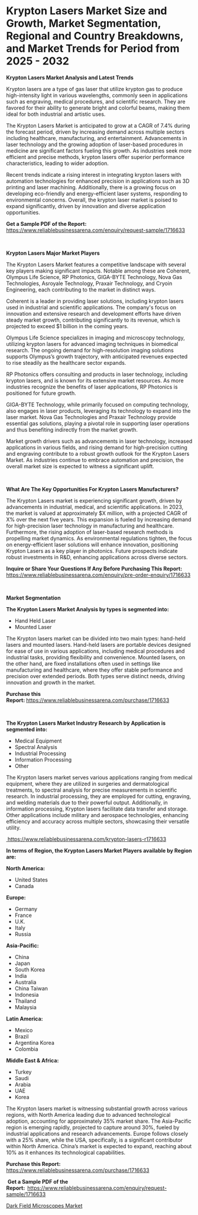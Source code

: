 <p><h1>Krypton Lasers Market Size and Growth, Market Segmentation, Regional and Country Breakdowns, and Market Trends for Period from 2025 -  2032</h1></p><p><strong>Krypton Lasers Market Analysis and Latest Trends</strong></p>
<p><p>Krypton lasers are a type of gas laser that utilize krypton gas to produce high-intensity light in various wavelengths, commonly seen in applications such as engraving, medical procedures, and scientific research. They are favored for their ability to generate bright and colorful beams, making them ideal for both industrial and artistic uses.</p><p>The Krypton Lasers Market is anticipated to grow at a CAGR of 7.4% during the forecast period, driven by increasing demand across multiple sectors including healthcare, manufacturing, and entertainment. Advancements in laser technology and the growing adoption of laser-based procedures in medicine are significant factors fueling this growth. As industries seek more efficient and precise methods, krypton lasers offer superior performance characteristics, leading to wider adoption.</p><p>Recent trends indicate a rising interest in integrating krypton lasers with automation technologies for enhanced precision in applications such as 3D printing and laser machining. Additionally, there is a growing focus on developing eco-friendly and energy-efficient laser systems, responding to environmental concerns. Overall, the krypton laser market is poised to expand significantly, driven by innovation and diverse application opportunities.</p></p>
<p><strong>Get a Sample PDF of the Report:&nbsp;</strong> <a href="https://www.reliablebusinessarena.com/enquiry/request-sample/1716633?utm_campaign=2138&utm_medium=2&utm_source=Github&utm_content=ia&utm_term=16022025&utm_id=krypton-lasers">https://www.reliablebusinessarena.com/enquiry/request-sample/1716633</a></p>
<p>&nbsp;</p>
<p><strong>Krypton Lasers Major Market Players</strong></p>
<p><p>The Krypton Lasers Market features a competitive landscape with several key players making significant impacts. Notable among these are Coherent, Olympus Life Science, RP Photonics, GIGA-BYTE Technology, Nova Gas Technologies, Asroyale Technology, Praxair Technology, and Cryoin Engineering, each contributing to the market in distinct ways.</p><p>Coherent is a leader in providing laser solutions, including krypton lasers used in industrial and scientific applications. The company's focus on innovation and extensive research and development efforts have driven steady market growth, contributing significantly to its revenue, which is projected to exceed $1 billion in the coming years.</p><p>Olympus Life Science specializes in imaging and microscopy technology, utilizing krypton lasers for advanced imaging techniques in biomedical research. The ongoing demand for high-resolution imaging solutions supports Olympus’s growth trajectory, with anticipated revenues expected to rise steadily as the healthcare sector expands.</p><p>RP Photonics offers consulting and products in laser technology, including krypton lasers, and is known for its extensive market resources. As more industries recognize the benefits of laser applications, RP Photonics is positioned for future growth.</p><p>GIGA-BYTE Technology, while primarily focused on computing technology, also engages in laser products, leveraging its technology to expand into the laser market. Nova Gas Technologies and Praxair Technology provide essential gas solutions, playing a pivotal role in supporting laser operations and thus benefiting indirectly from the market growth.</p><p>Market growth drivers such as advancements in laser technology, increased applications in various fields, and rising demand for high-precision cutting and engraving contribute to a robust growth outlook for the Krypton Lasers Market. As industries continue to embrace automation and precision, the overall market size is expected to witness a significant uplift.</p></p>
<p>&nbsp;</p>
<p><strong>What Are The Key Opportunities For Krypton Lasers Manufacturers?</strong></p>
<p><p>The Krypton Lasers market is experiencing significant growth, driven by advancements in industrial, medical, and scientific applications. In 2023, the market is valued at approximately $X million, with a projected CAGR of X% over the next five years. This expansion is fueled by increasing demand for high-precision laser technology in manufacturing and healthcare. Furthermore, the rising adoption of laser-based research methods is propelling market dynamics. As environmental regulations tighten, the focus on energy-efficient laser solutions will enhance innovation, positioning Krypton Lasers as a key player in photonics. Future prospects indicate robust investments in R&D, enhancing applications across diverse sectors.</p></p>
<p><strong>Inquire or Share Your Questions If Any Before Purchasing This Report:</strong> <a href="https://www.reliablebusinessarena.com/enquiry/pre-order-enquiry/1716633?utm_campaign=2138&utm_medium=2&utm_source=Github&utm_content=ia&utm_term=16022025&utm_id=krypton-lasers">https://www.reliablebusinessarena.com/enquiry/pre-order-enquiry/1716633</a></p>
<p>&nbsp;</p>
<p><strong>Market Segmentation</strong></p>
<p><strong>The Krypton Lasers Market Analysis by types is segmented into:</strong></p>
<p><ul><li>Hand Held Laser</li><li>Mounted Laser</li></ul></p>
<p><p>The Krypton lasers market can be divided into two main types: hand-held lasers and mounted lasers. Hand-held lasers are portable devices designed for ease of use in various applications, including medical procedures and industrial tasks, providing flexibility and convenience. Mounted lasers, on the other hand, are fixed installations often used in settings like manufacturing and healthcare, where they offer stable performance and precision over extended periods. Both types serve distinct needs, driving innovation and growth in the market.</p></p>
<p><strong>Purchase this Report:&nbsp;</strong><a href="https://www.reliablebusinessarena.com/purchase/1716633?utm_campaign=2138&utm_medium=2&utm_source=Github&utm_content=ia&utm_term=16022025&utm_id=krypton-lasers">https://www.reliablebusinessarena.com/purchase/1716633</a></p>
<p>&nbsp;</p>
<p><strong>The Krypton Lasers Market Industry Research by Application is segmented into:</strong></p>
<p><ul><li>Medical Equipment</li><li>Spectral Analysis</li><li>Industrial Processing</li><li>Information Processing</li><li>Other</li></ul></p>
<p><p>The Krypton lasers market serves various applications ranging from medical equipment, where they are utilized in surgeries and dermatological treatments, to spectral analysis for precise measurements in scientific research. In industrial processing, they are employed for cutting, engraving, and welding materials due to their powerful output. Additionally, in information processing, Krypton lasers facilitate data transfer and storage. Other applications include military and aerospace technologies, enhancing efficiency and accuracy across multiple sectors, showcasing their versatile utility.</p></p>
<p><a href="https://www.reliablebusinessarena.com/krypton-lasers-r1716633?utm_campaign=2138&utm_medium=2&utm_source=Github&utm_content=ia&utm_term=16022025&utm_id=krypton-lasers">&nbsp;https://www.reliablebusinessarena.com/krypton-lasers-r1716633</a></p>
<p><strong>In terms of Region, the Krypton Lasers Market Players available by Region are:</strong></p>
<p>
    <p> <strong> North America: </strong>
        <ul>
            <li>United States</li>
            <li>Canada</li>
        </ul>
        </p> 
    <p> <strong> Europe: </strong>
        <ul>
            <li>Germany</li>
            <li>France</li>
            <li>U.K.</li>
            <li>Italy</li>
            <li>Russia</li>
        </ul>
        </p> 
    <p> <strong> Asia-Pacific: </strong>
        <ul>
            <li>China</li>
            <li>Japan</li>
            <li>South Korea</li>
            <li>India</li>
            <li>Australia</li>
            <li>China Taiwan</li>
            <li>Indonesia</li>
            <li>Thailand</li>
            <li>Malaysia</li>
        </ul>
        </p> 
    <p> <strong> Latin America: </strong>
        <ul>
            <li>Mexico</li>
            <li>Brazil</li>
            <li>Argentina Korea</li>
            <li>Colombia</li>
        </ul>
        </p> 
    <p> <strong> Middle East & Africa: </strong>
        <ul>
            <li>Turkey</li>
            <li>Saudi</li>
            <li>Arabia</li>
            <li>UAE</li>
            <li>Korea</li>
        </ul>
    </p>
    </p>
<p><p>The Krypton lasers market is witnessing substantial growth across various regions, with North America leading due to advanced technological adoption, accounting for approximately 35% market share. The Asia-Pacific region is emerging rapidly, projected to capture around 30%, fueled by industrial applications and research advancements. Europe follows closely with a 25% share, while the USA, specifically, is a significant contributor within North America. China’s market is expected to expand, reaching about 10% as it enhances its technological capabilities.</p></p>
<p><strong>Purchase this Report: </strong><a href="https://www.reliablebusinessarena.com/purchase/1716633?utm_campaign=2138&utm_medium=2&utm_source=Github&utm_content=ia&utm_term=16022025&utm_id=krypton-lasers">https://www.reliablebusinessarena.com/purchase/1716633</a></p>
<p>&nbsp;<strong>Get a Sample PDF of the Report:&nbsp;&nbsp;</strong><a href="https://www.reliablebusinessarena.com/enquiry/request-sample/1716633?utm_campaign=2138&utm_medium=2&utm_source=Github&utm_content=ia&utm_term=16022025&utm_id=krypton-lasers">https://www.reliablebusinessarena.com/enquiry/request-sample/1716633</a></p>
<p><strong></strong></p>
<p><p><a href="https://github.com/joannesouthgate/Market-Research-Report-List-5/blob/main/dark-field-microscopes-market.md?utm_campaign=2138&utm_medium=2&utm_source=Github&utm_content=ia&utm_term=16022025&utm_id=krypton-lasers">Dark Field Microscopes Market</a></p></p>